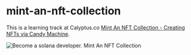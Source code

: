 # mint-an-nft-collection

This is a learning track at Calyptus.co [Mint An NFT Collection - Creating NFTs via Candy Machine](https://calyptus.co/lessons/creating-nfts-via-candy-machine/).

![Become a solana developer. Mint An NFT Collection](mint-an-nft-collection.avif)
